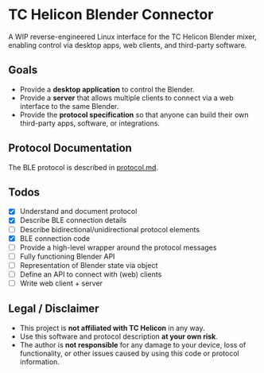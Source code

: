 # TC Helicon Blender Connector

A WIP reverse-engineered Linux interface for the TC Helicon Blender mixer, enabling control via desktop apps, web clients, and third-party software.

## Goals

- Provide a **desktop application** to control the Blender.
- Provide a **server** that allows multiple clients to connect via a web interface to the same Blender.
- Provide the **protocol specification** so that anyone can build their own third-party apps, software, or integrations.

## Protocol Documentation

The BLE protocol is described in [protocol.md](protocol.md).  

## Todos
- [x] Understand and document protocol 
- [x] Describe BLE connection details
- [ ] Describe bidirectional/unidirectional protocol elements
- [x] BLE connection code
- [ ] Provide a high-level wrapper around the protocol messages
- [ ] Fully functioning Blender API
- [ ] Representation of Blender state via object
- [ ] Define an API to connect with (web) clients
- [ ] Write web client + server

## Legal / Disclaimer

- This project is **not affiliated with TC Helicon** in any way.  
- Use this software and protocol description **at your own risk**.  
- The author is **not responsible** for any damage to your device, loss of functionality, or other issues caused by using this code or protocol information.
